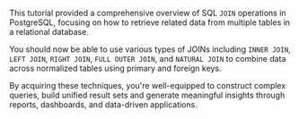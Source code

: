 This tutorial provided a comprehensive overview of SQL `JOIN` operations in PostgreSQL, focusing on how to retrieve related data from multiple tables in a relational database.

You should now be able to use various types of JOINs including `INNER JOIN`, `LEFT JOIN`, `RIGHT JOIN`, `FULL OUTER JOIN`, and `NATURAL JOIN` to combine data across normalized tables using primary and foreign keys. 

By acquiring these techniques, you're well-equipped to construct complex queries, build unified result sets and generate meaningful insights through reports, dashboards, and data-driven applications.